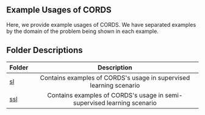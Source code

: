 ## Example Usages of CORDS

Here, we provide example usages of CORDS. We have separated examples by the domain of the problem being shown in each example.

## Folder Descriptions

| Folder | Description |
| :--- | :----: |
| [sl](supervised_learning) | Contains examples of CORDS's usage in supervised learning scenario |
| [ssl](semi_supervised_learning) | Contains examples of CORDS's usage in semi-supervised learning scenario |